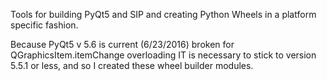 Tools for building PyQt5 and SIP and creating Python Wheels in a platform
specific fashion.

Because PyQt5 v 5.6 is current (6/23/2016) broken for QGraphicsItem.itemChange
overloading IT is necessary to stick to version 5.5.1 or less, and so I created
these wheel builder modules.

